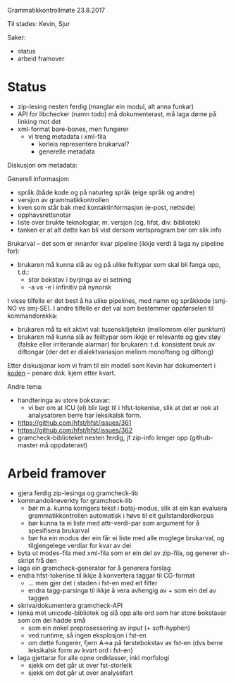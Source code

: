 Grammatikkontrollmøte 23.8.2017

Til stades: Kevin, Sjur

Saker:
* status
* arbeid framover

# Status

* zip-lesing nesten ferdig (manglar ein modul, alt anna funkar)
* API for libchecker (namn todo) må dokumenterast, må laga døme på linking
  mot det
* xml-format bare-bones, men fungerer
    - vi treng metadata i xml-fila
        - korleis representera brukarval?
        - generelle metadata

Diskusjon om metadata:

Generell informasjon:
* språk (både kode og på naturleg språk (eige språk og andre)
* versjon av grammatikkontrollen
* kven som står bak med kontaktinformasjon (e-post, nettside)
* opphavsrettsnotar
* liste over brukte teknologiar, m. versjon (cg, hfst, div. bibliotek)
* tanken er at alt dette kan bli vist dersom vertsprogram ber om slik info

Brukarval – det som er innanfor kvar pipeline (ikkje verdt å laga ny pipeline
for):
* brukaren må kunna slå av og på ulike feiltypar som skal bli fanga opp, t.d.:
    - stor bokstav i byrjinga av ei setning
    - -a vs -e i infinitiv på nynorsk

I visse tilfelle er det best å ha ulike pipelines, med namn og språkkode
(smj-NO vs smj-SE). I andre tilfelle er det val som bestemmer oppførselen til
kommandorekka:
* brukaren må ta eit aktivt val: tusenskiljetekn (mellomrom eller punktum)
* brukaren må kunna slå av feiltypar som ikkje er relevante og gjev støy (falske 
  eller irriterande alarmar) for brukaren: t.d. konsistent bruk av diftongar
  (der det er dialektvariasjon mellom monoftong og diftong)

Etter diskusjonar kom vi fram til ein modell som Kevin har dokumentert i
[koden](https://github.com/divvun/divvun-suggest/blob/66533a96c58b21450d189e8fac5e0fb7a617d1ee/test/lib/pipespec.xml#L65)
– penare dok. kjem etter kvart.

Andre tema:
* handteringa av store bokstavar:
    - vi ber om at ICU (el) blir lagt til i hfst-tokenise, slik at det er nok at
   analysatoren berre har leksikalsk form.
* https://github.com/hfst/hfst/issues/361
* https://github.com/hfst/hfst/issues/362
* gramcheck-biblioteket nesten ferdig, jf zip-info lenger opp (github-master må
  oppdaterast)

# Arbeid framover

* gjera ferdig zip-lesinga og gramcheck-lib
* kommandolineverkty for gramcheck-lib
    - bør m.a. kunna korrigera tekst i batsj-modus, slik at ein kan evaluera
   grammatikkontrollen automatisk i høve til eit gullstandardkorpus
    - bør kunna ta ei liste med attr-verdi-par som argument for å spesifisera
   brukarval
    - bør ha ein modus der ein får ei liste med alle moglege brukarval, og
   tilgjengelege verdiar for kvar av dei
* byta ut modes-fila med xml-fila som er ein del av zip-fila, og generer
  sh-skript frå den
* laga ein gramcheck-generator for å generera forslag
* endra hfst-tokenise til ikkje å konvertera taggar til CG-format
    - ... men gjer det i staden i fst-en med eit filter
    - endra tagg-parsinga til ikkje å vera avhengig av + som ein del av taggen
* skriva/dokumentera gramcheck-API
* lenka mot unicode-bibliotek og slå opp alle ord som har store bokstavar som
  om dei hadde små
    - som ein enkel preprosessering av input (+ soft-hyphen)
    - ved runtime, så ingen eksplosjon i fst-en
    - om dette fungerer, fjern A→a på førstebokstav av fst-en (dvs berre leksikalsk
   form av kvart ord i fst-en)
* laga gjettarar for alle opne ordklasser, inkl morfologi
    - sjekk om det går ut over fst-storleik
    - sjekk om det går ut over analysefart
